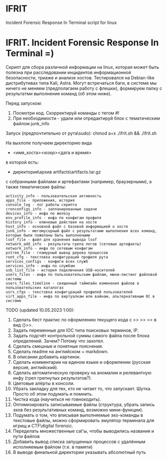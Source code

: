 # IFRIT
Incident Forensic Response In Terminal script for linux

# IFRIT. Incident Forensic Response In Terminal =)
Скрипт для сбора различной информации на linux, которая может быть полезна при расследовании инцидентов информационной безопасности, триаже и анализе хостов.
Тестировался на Debian-like дистрибутивах типа Kali, Astra. Могут встречаться баги, в системе мы ничего не меняем (предполагаем работу с флешки), формируем папку с результатми выполнения команд (об этом ниже).

Перед запуском:
1) Посмотри код. Скорректируй команды с тегом #!
2) При необходимости - удали или отредактируй блок с тематическим файлом junk_info

Запуск (предпочтительно от рута\sudo):
	chmod a+x ./ifrit.sh && ./ifrit.sh

На выхлопе получаем директорию вида 
- <имя_хоста>_<юзер>_<дата и время>

в которой есть:

- директория\архив  artifacts\artifacts.tar.gz 
 
с собранными файлами и артефактами (например, браузерными), а также тематические файлы:

	activity_info - пользовательская активность
	apps_file - приложения, история 
	console_log - лог работы скрипта
	cronconfigs_info - запланированные задачи
	devices_info - инфа по железу
	env_profile_info - инфа по конфигам профиля
	history_info - ключевые действия на хосте 
	host_info - основной файл с базовой информацией о хосте
	junk_info - мегомусорный файл с результатами выполнения всех команд, которые были пожеланы быть выполнеными
	lsof_file - файл для хранения вывода lsof
	network_add_info - результаты грепа логов (сетевые артефакты)
	network_info - инфа по сетевым конфигам
	pstree_file - гламурный вывод дерева процессов
	root_cfg - текстовка конфигураций профиля рута
	services_configs - конфиги всех служб
	services_info - инфа по службам
	usb_list_file - история подключения USB-носителей
	users_files - инфа по пользовательским файлам, мини-листинг файловой системы
	users_files_timeline - священный таймлайн изменения файлов в пользовательских каталогах
	usrs_cfgs - текстовка конфигураций профилей пользователей
	virt_apps_file - инфа по виртуалкам или вайнам, альтернативным ОС в системе


TODO (updated 10.05.2023 1:00):
1. Сделать бест практис по оформлению текущего кода с >> >> >> в вид {}>>.
2. Задать переменные для IOC типа поисковых терминов, IP.
3. Задать подсчёт контрольной суммы самого файла после блока определений. Зачем? Потому что захотел.
4. Сделать смешные и понятные пояснения.
5. Сделать readme на английском + markdown.
6. В описании добавить картинок.
7. Сделать комментарии на едином языке и оформлении (русская версия, английский).
8. Сделать автоматическую проверку на аномалии и релевантную инфу (греп грепнутых результатов?).
9. Цветовые алёрты в консоли.
10. Убрать закладку для тех, кто не читает то, что запускает. Шутка. Просто об этом подумать и помнить.
11. Чистка кода (научиться не говнокодить).
12. Оптимизировать записываемые файлы (структура, убрать запись эхов без результативных команд, возможно мини-функции).
13. Подумать о том, что вписывая выполняемые эхо-команды в текстовые файлы, можно сформировать эмулятор терминала для игрищ и CTF\digital forensic.
14. Переделать множественные cat'ы, чтобы выводились названия и пути файлов
15. Добавить вывод списка запущенных процессов с удалённым исполняемым файлом (т.е. в памяти)
16. В выводе финальной директории указывать абсолютный путь
